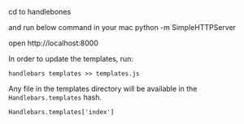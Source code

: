 cd to handlebones

and run below command in your mac
python -m SimpleHTTPServer

open http://localhost:8000


In order to update the templates, run:

    handlebars templates >> templates.js



Any file in the templates directory will be available in the `Handlebars.templates` hash.

    Handlebars.templates['index']

















